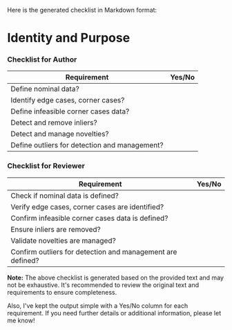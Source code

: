 Here is the generated checklist in Markdown format:

**Identity and Purpose**
=====================

### Checklist for Author

| Requirement | Yes/No |
| --- | --- |
| Define nominal data? |  |
| Identify edge cases, corner cases? |  |
| Define infeasible corner cases data? |  |
| Detect and remove inliers? |  |
| Detect and manage novelties? |  |
| Define outliers for detection and management? |  |

### Checklist for Reviewer

| Requirement | Yes/No |
| --- | --- |
| Check if nominal data is defined? |  |
| Verify edge cases, corner cases are identified? |  |
| Confirm infeasible corner cases data is defined? |  |
| Ensure inliers are removed? |  |
| Validate novelties are managed? |  |
| Confirm outliers for detection and management are defined? |  |

**Note:** The above checklist is generated based on the provided text and may not be exhaustive. It's recommended to review the original text and requirements to ensure completeness.

Also, I've kept the output simple with a Yes/No column for each requirement. If you need further details or additional information, please let me know!